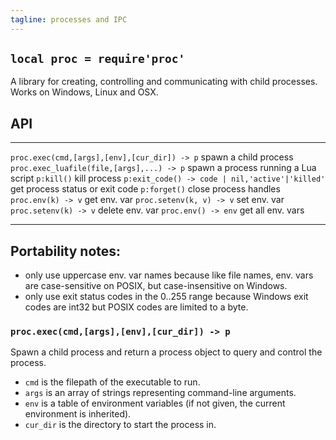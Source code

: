 ```yaml
---
tagline: processes and IPC
---
```


## `local proc = require'proc'`

A library for creating, controlling and communicating with child processes.
Works on Windows, Linux and OSX.

## API

------------------------------------------------ -----------------------------
`proc.exec(cmd,[args],[env],[cur_dir]) -> p`     spawn a child process
`proc.exec_luafile(file,[args],...) -> p`        spawn a process running a Lua script
`p:kill()`                                       kill process
`p:exit_code() -> code | nil,'active'|'killed'`  get process status or exit code
`p:forget()`                                     close process handles
`proc.env(k) -> v`                               get env. var
`proc.setenv(k, v) -> v`                         set env. var
`proc.setenv(k) -> v`                            delete env. var
`proc.env() -> env`                              get all env. vars
------------------------------------------------ -----------------------------

## Portability notes:

* only use uppercase env. var names because like file names, env. vars
  are case-sensitive on POSIX, but case-insensitive on Windows.
* only use exit status codes in the 0..255 range because Windows exit
  codes are int32 but POSIX codes are limited to a byte.

### `proc.exec(cmd,[args],[env],[cur_dir]) -> p`

Spawn a child process and return a process object to query and control the
process.

  * `cmd` is the filepath of the executable to run.
  * `args` is an array of strings representing command-line arguments.
  * `env` is a table of environment variables (if not given, the current
  environment is inherited).
  * `cur_dir` is the directory to start the process in.

